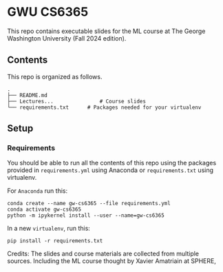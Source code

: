 # GWU CS6365

This repo contains executable slides for the  ML course at The George Washington University (Fall 2024 edition).

## Contents

This repo is organized as follows.

```
.
├── README.md
├── Lectures...               # Course slides 
└── requirements.txt      # Packages needed for your virtualenv
```

## Setup

### Requirements

You should be able to run all the contents of this repo using the packages provided in `requirements.yml` using Anaconda or `requirements.txt` using virtualenv.

For `Anaconda` run this:
```
conda create --name gw-cs6365 --file requirements.yml
conda activate gw-cs6365
python -m ipykernel install --user --name=gw-cs6365
```

In a new `virtualenv`, run this:
```
pip install -r requirements.txt
```

Credits: The slides and course materials are collected from multiple sources. Including the
ML course thought by Xavier Amatriain at SPHERE, 
